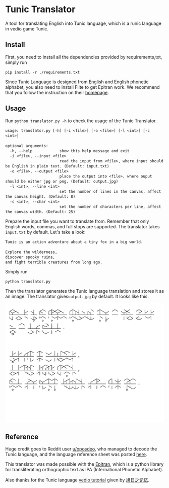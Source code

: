 # Tunic Translator
A tool for translating English into Tunic language, which is a runic language in vedio game Tunic.

## Install

First, you need to install all the dependencies provided by requirements,txt, simply run

```
pip install -r ./requirements.txt
```

Since Tunic Language is designed from English and English phonetic alphabet, you also need to install Flite to get Epitran work. We recommend that you follow the instruction on their [homepage](https://github.com/festvox/flite).

## Usage

Run `python translator.py -h` to check the usage of the Tunic Translator.

```
usage: translator.py [-h] [-i <file>] [-o <file>] [-l <int>] [-c <int>]

optional arguments:
  -h, --help            show this help message and exit
  -i <file>, --input <file>
                        read the input from <file>, where input should be English in plain text. (Default: input.txt)
  -o <file>, --output <file>
                        place the output into <file>, where ouput should be either jpg or png. (Default: output.jpg)
  -l <int>, --line <int>
                        set the number of lines in the canvas, affect the canvas height. (Default: 8)
  -c <int>, --char <int>
                        set the number of characters per line, affect the canvas width. (Default: 25)
```

Prepare the input file you want to translate from. Remember that only English words, commas, and full stops are supported. The translator takes  `input.txt` by default. Let's take a look:

```
Tunic is an action adventure about a tiny fox in a big world. 

Explore the wilderness, 
discover spooky ruins, 
and fight terrible creatures from long ago.
```

Simply run

```
python translator.py
```

Then the translator generates the Tunic language translation and stores it as an image.  The translator gives`output.jpg` by default. It looks like this:

![output](./output.jpg)

## Reference

Huge credit goes to Reddit user [u/oposdeo](https://www.reddit.com/user/oposdeo/), who managed to decode the Tunic language, and the language reference sheet was posted [here](https://www.reddit.com/r/TunicGame/comments/tgc056/tunic_language_reference_sheet_big_spoiler/).

This translator was made possible with the [Epitran](https://github.com/dmort27/epitran), which is a python library for transliterating orthographic text as IPA (International Phonetic Alphabet).

Also thanks for the Tunic language [vedio tutorial](https://www.bilibili.com/video/BV1n541117Pi?share_source=copy_web) given by [旭日之记忆](https://space.bilibili.com/12994).